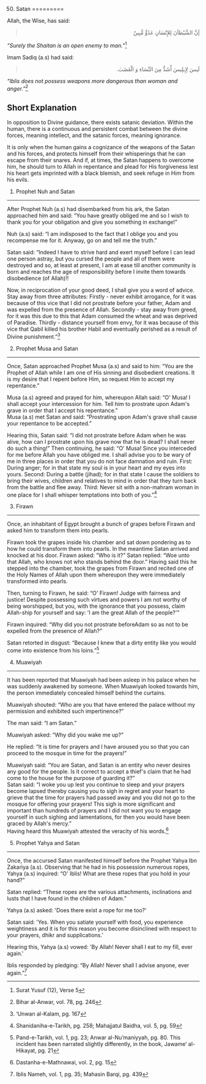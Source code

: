 50. Satan
=========

Allah, the Wise, has said:

<blockquote dir="rtl">
  <p>
إَنَّ الشَّيْطاَنَ لِلإِنْسَانِ عَدُوٌّ مُّبِينٌ
  </p>
</blockquote>

*“Surely the Shaitan is an open enemy to man.”*[^1]

Imam Sadiq (a.s) had said:

<blockquote dir="rtl">
  <p>
لَيسَ لِإِبلِيسَ أََشَدُّ مِنَ النِّسَاءِ وَ الْغَضَبَ.
  </p>
</blockquote>

*“Iblis does not possess weapons more dangerous than woman and
anger.”*[^2]

Short Explanation
-----------------

In opposition to Divine guidance, there exists satanic deviation. Within
the human, there is a continuous and persistent combat between the
divine forces, meaning intellect, and the satanic forces, meaning
ignorance.

It is only when the human gains a cognizance of the weapons of the Satan
and his forces, and protects himself from their whisperings that he can
escape from their snares. And if, at times, the Satan happens to
overcome him, he should turn to Allah in repentance and plead for His
forgiveness lest his heart gets imprinted with a black blemish, and seek
refuge in Him from his evils.

1) Prophet Nuh and Satan
------------------------

After Prophet Nuh (a.s) had disembarked from his ark, the Satan
approached him and said: “You have greatly obliged me and so I wish to
thank you for your obligation and give you something in exchange!”

Nuh (a.s) said: “I am indisposed to the fact that I oblige you and you
recompense me for it. Anyway, go on and tell me the truth.”

Satan said: “Indeed I have to strive hard and exert myself before I can
lead one person astray, but you cursed the people and all of them were
destroyed and so, at least at present, I am at ease till another
community is born and reaches the age of responsibility before I invite
them towards disobedience (of Allah)!!

Now, in reciprocation of your good deed, I shall give you a word of
advice. Stay away from three attributes: Firstly - never exhibit
arrogance, for it was because of this vice that I did not prostrate
before your father, Adam and was expelled from the presence of Allah.
Secondly - stay away from greed, for it was this due to this that Adam
consumed the wheat and was deprived of Paradise. Thirdly - distance
yourself from envy, for it was because of this vice that Qabil killed
his brother Habil and eventually perished as a result of Divine
punishment.”[^3]

2) Prophet Musa and Satan
-------------------------

Once, Satan approached Prophet Musa (a.s) and said to him: “You are the
Prophet of Allah while I am one of His sinning and disobedient
creations. It is my desire that I repent before Him, so request Him to
accept my repentance.”

Musa (a.s) agreed and prayed for him, whereupon Allah said: “O' Musa! I
shall accept your intercession for him. Tell him to prostrate upon
Adam's grave in order that I accept his repentance.”  
 Musa (a.s) met Satan and said: “Prostrating upon Adam's grave shall
cause your repentance to be accepted.”

Hearing this, Satan said: “I did not prostrate before Adam when he was
alive, how can I prostrate upon his grave now that he is dead? I shall
never do such a thing!” Then continuing, he said: “O' Musa! Since you
interceded for me before Allah you have obliged me. I shall advise you
to be wary of me in three places in order that you do not face damnation
and ruin. First: During anger; for in that state my soul is in your
heart and my eyes into yours. Second: During a battle (jihad); for in
that state I cause the soldiers to bring their wives, children and
relatives to mind in order that they turn back from the battle and flee
away. Third: Never sit with a non-mahram woman in one place for I shall
whisper temptations into both of you.”[^4]

3) Firawn
---------

Once, an inhabitant of Egypt brought a bunch of grapes before Firawn and
asked him to transform them into pearls.

Firawn took the grapes inside his chamber and sat down pondering as to
how he could transform them into pearls. In the meantime Satan arrived
and knocked at his door. Firawn asked: “Who is it?” Satan replied: “Woe
unto that Allah, who knows not who stands behind the door.” Having said
this he stepped into the chamber, took the grapes from Firawn and
recited one of the Holy Names of Allah upon them whereupon they were
immediately transformed into pearls.

Then, turning to Firawn, he said: “O' Firawn! Judge with fairness and
justice! Despite possessing such virtues and powers I am not worthy of
being worshipped, but you, with the ignorance that you possess, claim
Allah-ship for yourself and say: 'I am the great Allah of the people?'”

Firawn inquired: “Why did you not prostrate beforeAdam so as not to be
expelled from the presence of Allah?”

Satan retorted in disgust: “Because I knew that a dirty entity like you
would come into existence from his loins.”[^5]

4) Muawiyah
-----------

It has been reported that Muawiyah had been asleep in his palace when he
was suddenly awakened by someone. When Muawiyah looked towards him, the
person immediately concealed himself behind the curtains.

Muawiyah shouted: “Who are you that have entered the palace without my
permission and exhibited such impertinence?”

The man said: “I am Satan.”

Muawiyah asked: “Why did you wake me up?”

He replied: “It is time for prayers and I have aroused you so that you
can proceed to the mosque in time for the prayers!”

Muawiyah said: “You are Satan, and Satan is an entity who never desires
any good for the people. Is it correct to accept a thief's claim that he
had come to the house for the purpose of guarding it?”  
 Satan said: “I woke you up lest you continue to sleep and your prayers
become lapsed thereby causing you to sigh in regret and your heart to
grieve that the time for prayers had passed away and you did not go to
the mosque for offering your prayers! This sigh is more significant and
important than hundreds of prayers and I did not want you to engage
yourself in such sighing and lamentations, for then you would have been
graced by Allah's mercy.”  
 Having heard this Muawiyah attested the veracity of his words.[^6]

5) Prophet Yahya and Satan
--------------------------

Once, the accursed Satan manifested himself before the Prophet Yahya Ibn
Zakariya (a.s). Observing that he had in his possession numerous ropes,
Yahya (a.s) inquired: “O' Iblis! What are these ropes that you hold in
your hand?”

Satan replied: “These ropes are the various attachments, inclinations
and lusts that I have found in the children of Adam.”

Yahya (a.s) asked: 'Does there exist a rope for me too?'

Satan said: 'Yes. When you satiate yourself with food, you experience
weightiness and it is for this reason you become disinclined with
respect to your prayers, dhikr and supplications.'

Hearing this, Yahya (a.s) vowed: 'By Allah! Never shall I eat to my
fill, ever again.'

Iblis responded by pledging: “By Allah! Never shall I advise anyone,
ever again.”[^7]

[^1]: Surat Yusuf (12), Verse 5

[^2]: Bihar al-Anwar, vol. 78, pg. 246

[^3]: ‘Unwan al-Kalam, pg. 167

[^4]: Shanidaniha-e-Tarikh, pg. 258; Mahajjatul Baidha, vol. 5, pg. 59

[^5]: Pand-e-Tarikh, vol. 1, pg. 23; Anwar al-Nu’maniyyah, pg. 80. This
incident has been narrated slightly differently, in the book, Jawame’
al-Hikayat, pg. 21

[^6]: Dastanha-e-Mathnawai, vol. 2, pg. 15

[^7]: Iblis Nameh, vol. 1, pg. 35; Mahasin Barqi, pg. 439


